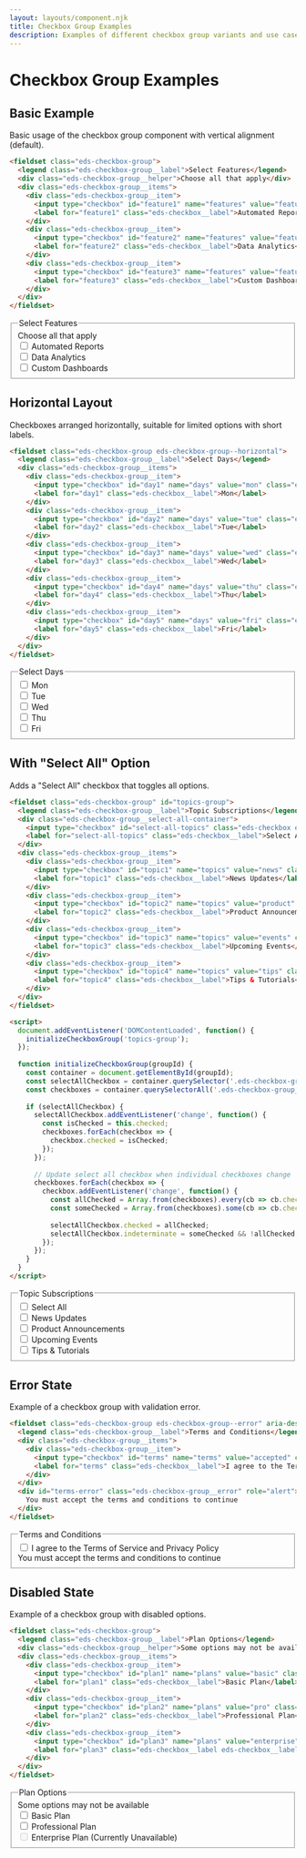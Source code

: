 ```yaml
---
layout: layouts/component.njk
title: Checkbox Group Examples
description: Examples of different checkbox group variants and use cases
---
```


# Checkbox Group Examples

## Basic Example

Basic usage of the checkbox group component with vertical alignment (default).

```html
<fieldset class="eds-checkbox-group">
  <legend class="eds-checkbox-group__label">Select Features</legend>
  <div class="eds-checkbox-group__helper">Choose all that apply</div>
  <div class="eds-checkbox-group__items">
    <div class="eds-checkbox-group__item">
      <input type="checkbox" id="feature1" name="features" value="feature1" class="eds-checkbox">
      <label for="feature1" class="eds-checkbox__label">Automated Reports</label>
    </div>
    <div class="eds-checkbox-group__item">
      <input type="checkbox" id="feature2" name="features" value="feature2" class="eds-checkbox">
      <label for="feature2" class="eds-checkbox__label">Data Analytics</label>
    </div>
    <div class="eds-checkbox-group__item">
      <input type="checkbox" id="feature3" name="features" value="feature3" class="eds-checkbox">
      <label for="feature3" class="eds-checkbox__label">Custom Dashboards</label>
    </div>
  </div>
</fieldset>
```

<div class="example-preview">
  <fieldset class="eds-checkbox-group">
    <legend class="eds-checkbox-group__label">Select Features</legend>
    <div class="eds-checkbox-group__helper">Choose all that apply</div>
    <div class="eds-checkbox-group__items">
      <div class="eds-checkbox-group__item">
        <input type="checkbox" id="feature1" name="features" value="feature1" class="eds-checkbox">
        <label for="feature1" class="eds-checkbox__label">Automated Reports</label>
      </div>
      <div class="eds-checkbox-group__item">
        <input type="checkbox" id="feature2" name="features" value="feature2" class="eds-checkbox">
        <label for="feature2" class="eds-checkbox__label">Data Analytics</label>
      </div>
      <div class="eds-checkbox-group__item">
        <input type="checkbox" id="feature3" name="features" value="feature3" class="eds-checkbox">
        <label for="feature3" class="eds-checkbox__label">Custom Dashboards</label>
      </div>
    </div>
  </fieldset>
</div>

## Horizontal Layout

Checkboxes arranged horizontally, suitable for limited options with short labels.

```html
<fieldset class="eds-checkbox-group eds-checkbox-group--horizontal">
  <legend class="eds-checkbox-group__label">Select Days</legend>
  <div class="eds-checkbox-group__items">
    <div class="eds-checkbox-group__item">
      <input type="checkbox" id="day1" name="days" value="mon" class="eds-checkbox">
      <label for="day1" class="eds-checkbox__label">Mon</label>
    </div>
    <div class="eds-checkbox-group__item">
      <input type="checkbox" id="day2" name="days" value="tue" class="eds-checkbox">
      <label for="day2" class="eds-checkbox__label">Tue</label>
    </div>
    <div class="eds-checkbox-group__item">
      <input type="checkbox" id="day3" name="days" value="wed" class="eds-checkbox">
      <label for="day3" class="eds-checkbox__label">Wed</label>
    </div>
    <div class="eds-checkbox-group__item">
      <input type="checkbox" id="day4" name="days" value="thu" class="eds-checkbox">
      <label for="day4" class="eds-checkbox__label">Thu</label>
    </div>
    <div class="eds-checkbox-group__item">
      <input type="checkbox" id="day5" name="days" value="fri" class="eds-checkbox">
      <label for="day5" class="eds-checkbox__label">Fri</label>
    </div>
  </div>
</fieldset>
```

<div class="example-preview">
  <fieldset class="eds-checkbox-group eds-checkbox-group--horizontal">
    <legend class="eds-checkbox-group__label">Select Days</legend>
    <div class="eds-checkbox-group__items">
      <div class="eds-checkbox-group__item">
        <input type="checkbox" id="day1" name="days" value="mon" class="eds-checkbox">
        <label for="day1" class="eds-checkbox__label">Mon</label>
      </div>
      <div class="eds-checkbox-group__item">
        <input type="checkbox" id="day2" name="days" value="tue" class="eds-checkbox">
        <label for="day2" class="eds-checkbox__label">Tue</label>
      </div>
      <div class="eds-checkbox-group__item">
        <input type="checkbox" id="day3" name="days" value="wed" class="eds-checkbox">
        <label for="day3" class="eds-checkbox__label">Wed</label>
      </div>
      <div class="eds-checkbox-group__item">
        <input type="checkbox" id="day4" name="days" value="thu" class="eds-checkbox">
        <label for="day4" class="eds-checkbox__label">Thu</label>
      </div>
      <div class="eds-checkbox-group__item">
        <input type="checkbox" id="day5" name="days" value="fri" class="eds-checkbox">
        <label for="day5" class="eds-checkbox__label">Fri</label>
      </div>
    </div>
  </fieldset>
</div>

## With "Select All" Option

Adds a "Select All" checkbox that toggles all options.

```html
<fieldset class="eds-checkbox-group" id="topics-group">
  <legend class="eds-checkbox-group__label">Topic Subscriptions</legend>
  <div class="eds-checkbox-group__select-all-container">
    <input type="checkbox" id="select-all-topics" class="eds-checkbox eds-checkbox-group__select-all">
    <label for="select-all-topics" class="eds-checkbox__label">Select All</label>
  </div>
  <div class="eds-checkbox-group__items">
    <div class="eds-checkbox-group__item">
      <input type="checkbox" id="topic1" name="topics" value="news" class="eds-checkbox">
      <label for="topic1" class="eds-checkbox__label">News Updates</label>
    </div>
    <div class="eds-checkbox-group__item">
      <input type="checkbox" id="topic2" name="topics" value="product" class="eds-checkbox">
      <label for="topic2" class="eds-checkbox__label">Product Announcements</label>
    </div>
    <div class="eds-checkbox-group__item">
      <input type="checkbox" id="topic3" name="topics" value="events" class="eds-checkbox">
      <label for="topic3" class="eds-checkbox__label">Upcoming Events</label>
    </div>
    <div class="eds-checkbox-group__item">
      <input type="checkbox" id="topic4" name="topics" value="tips" class="eds-checkbox">
      <label for="topic4" class="eds-checkbox__label">Tips & Tutorials</label>
    </div>
  </div>
</fieldset>

<script>
  document.addEventListener('DOMContentLoaded', function() {
    initializeCheckboxGroup('topics-group');
  });
  
  function initializeCheckboxGroup(groupId) {
    const container = document.getElementById(groupId);
    const selectAllCheckbox = container.querySelector('.eds-checkbox-group__select-all');
    const checkboxes = container.querySelectorAll('.eds-checkbox-group__item .eds-checkbox');
    
    if (selectAllCheckbox) {
      selectAllCheckbox.addEventListener('change', function() {
        const isChecked = this.checked;
        checkboxes.forEach(checkbox => {
          checkbox.checked = isChecked;
        });
      });
      
      // Update select all checkbox when individual checkboxes change
      checkboxes.forEach(checkbox => {
        checkbox.addEventListener('change', function() {
          const allChecked = Array.from(checkboxes).every(cb => cb.checked);
          const someChecked = Array.from(checkboxes).some(cb => cb.checked);
          
          selectAllCheckbox.checked = allChecked;
          selectAllCheckbox.indeterminate = someChecked && !allChecked;
        });
      });
    }
  }
</script>
```

<div class="example-preview">
  <fieldset class="eds-checkbox-group" id="topics-group">
    <legend class="eds-checkbox-group__label">Topic Subscriptions</legend>
    <div class="eds-checkbox-group__select-all-container">
      <input type="checkbox" id="select-all-topics" class="eds-checkbox eds-checkbox-group__select-all">
      <label for="select-all-topics" class="eds-checkbox__label">Select All</label>
    </div>
    <div class="eds-checkbox-group__items">
      <div class="eds-checkbox-group__item">
        <input type="checkbox" id="topic1" name="topics" value="news" class="eds-checkbox">
        <label for="topic1" class="eds-checkbox__label">News Updates</label>
      </div>
      <div class="eds-checkbox-group__item">
        <input type="checkbox" id="topic2" name="topics" value="product" class="eds-checkbox">
        <label for="topic2" class="eds-checkbox__label">Product Announcements</label>
      </div>
      <div class="eds-checkbox-group__item">
        <input type="checkbox" id="topic3" name="topics" value="events" class="eds-checkbox">
        <label for="topic3" class="eds-checkbox__label">Upcoming Events</label>
      </div>
      <div class="eds-checkbox-group__item">
        <input type="checkbox" id="topic4" name="topics" value="tips" class="eds-checkbox">
        <label for="topic4" class="eds-checkbox__label">Tips & Tutorials</label>
      </div>
    </div>
  </fieldset>
</div>

## Error State

Example of a checkbox group with validation error.

```html
<fieldset class="eds-checkbox-group eds-checkbox-group--error" aria-describedby="terms-error">
  <legend class="eds-checkbox-group__label">Terms and Conditions</legend>
  <div class="eds-checkbox-group__items">
    <div class="eds-checkbox-group__item">
      <input type="checkbox" id="terms" name="terms" value="accepted" class="eds-checkbox" required>
      <label for="terms" class="eds-checkbox__label">I agree to the Terms of Service and Privacy Policy</label>
    </div>
  </div>
  <div id="terms-error" class="eds-checkbox-group__error" role="alert">
    You must accept the terms and conditions to continue
  </div>
</fieldset>
```

<div class="example-preview">
  <fieldset class="eds-checkbox-group eds-checkbox-group--error" aria-describedby="terms-error">
    <legend class="eds-checkbox-group__label">Terms and Conditions</legend>
    <div class="eds-checkbox-group__items">
      <div class="eds-checkbox-group__item">
        <input type="checkbox" id="terms" name="terms" value="accepted" class="eds-checkbox" required>
        <label for="terms" class="eds-checkbox__label">I agree to the Terms of Service and Privacy Policy</label>
      </div>
    </div>
    <div id="terms-error" class="eds-checkbox-group__error" role="alert">
      You must accept the terms and conditions to continue
    </div>
  </fieldset>
</div>

## Disabled State

Example of a checkbox group with disabled options.

```html
<fieldset class="eds-checkbox-group">
  <legend class="eds-checkbox-group__label">Plan Options</legend>
  <div class="eds-checkbox-group__helper">Some options may not be available</div>
  <div class="eds-checkbox-group__items">
    <div class="eds-checkbox-group__item">
      <input type="checkbox" id="plan1" name="plans" value="basic" class="eds-checkbox">
      <label for="plan1" class="eds-checkbox__label">Basic Plan</label>
    </div>
    <div class="eds-checkbox-group__item">
      <input type="checkbox" id="plan2" name="plans" value="pro" class="eds-checkbox">
      <label for="plan2" class="eds-checkbox__label">Professional Plan</label>
    </div>
    <div class="eds-checkbox-group__item">
      <input type="checkbox" id="plan3" name="plans" value="enterprise" class="eds-checkbox" disabled>
      <label for="plan3" class="eds-checkbox__label eds-checkbox__label--disabled">Enterprise Plan (Currently Unavailable)</label>
    </div>
  </div>
</fieldset>
```

<div class="example-preview">
  <fieldset class="eds-checkbox-group">
    <legend class="eds-checkbox-group__label">Plan Options</legend>
    <div class="eds-checkbox-group__helper">Some options may not be available</div>
    <div class="eds-checkbox-group__items">
      <div class="eds-checkbox-group__item">
        <input type="checkbox" id="plan1" name="plans" value="basic" class="eds-checkbox">
        <label for="plan1" class="eds-checkbox__label">Basic Plan</label>
      </div>
      <div class="eds-checkbox-group__item">
        <input type="checkbox" id="plan2" name="plans" value="pro" class="eds-checkbox">
        <label for="plan2" class="eds-checkbox__label">Professional Plan</label>
      </div>
      <div class="eds-checkbox-group__item">
        <input type="checkbox" id="plan3" name="plans" value="enterprise" class="eds-checkbox" disabled>
        <label for="plan3" class="eds-checkbox__label eds-checkbox__label--disabled">Enterprise Plan (Currently Unavailable)</label>
      </div>
    </div>
  </fieldset>
</div>